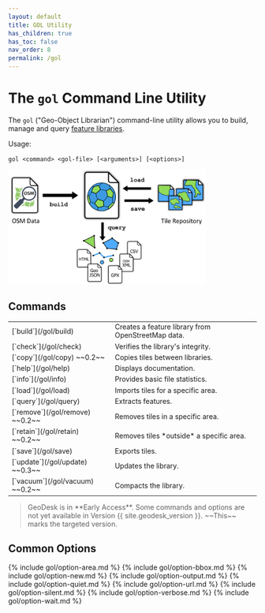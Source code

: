 ```yaml
---
layout: default
title: GOL Utility
has_children: true
has_toc: false
nav_order: 8
permalink: /gol
---
```


# The `gol` Command Line Utility

The `gol` ("Geo-Object Librarian") command-line utility allows you to build, manage and
query [feature libraries](/libraries).

Usage:

    gol <command> <gol-file> [<arguments>] [<options>]

<img class="figure" src="/img/gol-diagram2.png" width=400>

## Commands

<table>
<tr>
<td markdown="1">
[`build`](/gol/build)
</td>
<td markdown="1">
Creates a feature library from OpenStreetMap data.
</td>
</tr>

<tr>
<td markdown="1">
[`check`](/gol/check)
</td>
<td markdown="1">
Verifies the library's integrity.
</td>
</tr>

<tr>
<td markdown="1">
[`copy`](/gol/copy) ~~0.2~~
</td>
<td markdown="1">
Copies tiles between libraries.
</td>
</tr>

<tr>
<td markdown="1">
[`help`](/gol/help)
</td>
<td markdown="1">
Displays documentation.
</td>
</tr>

<tr>
<td markdown="1">
[`info`](/gol/info)
</td>
<td markdown="1">
Provides basic file statistics.
</td>
</tr>

<tr>
<td markdown="1">
[`load`](/gol/load)
</td>
<td markdown="1">
Imports tiles for a specific area.
</td>
</tr>

<tr>
<td markdown="1">
[`query`](/gol/query)
</td>
<td markdown="1">
Extracts features.
</td>
</tr>

<tr>
<td markdown="1">
[`remove`](/gol/remove) ~~0.2~~
</td>
<td markdown="1">
Removes tiles in a specific area.
</td>
</tr>

<tr>
<td markdown="1">
[`retain`](/gol/retain) ~~0.2~~
</td>
<td markdown="1">
Removes tiles *outside* a specific area.
</td>
</tr>

<tr>
<td markdown="1">
[`save`](/gol/save)
</td>
<td markdown="1">
Exports tiles.
</td>
</tr>

<tr>
<td markdown="1">
[`update`](/gol/update) ~~0.3~~
</td>
<td markdown="1">
Updates the library.
</td>
</tr>

<tr>
<td markdown="1">
[`vacuum`](/gol/vacuum) ~~0.2~~
</td>
<td markdown="1">
Compacts the library.
</td>
</tr>

</table>

<blockquote class="note" markdown="1">
GeoDesk is in **Early Access**. Some commands and options are not yet available in Version {{ site.geodesk_version }}. ~~This~~ marks the targeted version.
</blockquote>


## Common Options

{% include gol/option-area.md %}
{% include gol/option-bbox.md %}
{% include gol/option-new.md %}
{% include gol/option-output.md %}
{% include gol/option-quiet.md %}
{% include gol/option-url.md %}
{% include gol/option-silent.md %}
{% include gol/option-verbose.md %}
{% include gol/option-wait.md %}
